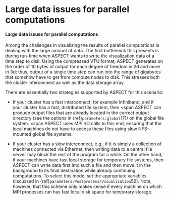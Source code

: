# Large data issues for parallel computations

#### Large data issues for parallel computations

Among the challenges in visualizing the results of parallel computations is
dealing with the large amount of data. The first bottleneck this presents is
during run-time when ASPECT wants to write the
visualization data of a time step to disk. Using the compressed VTU format,
ASPECT generates on the order of 10 bytes of
output for each degree of freedom in 2d and more in 3d; thus, output of a
single time step can run into the range of gigabytes that somehow have to get
from compute nodes to disk. This stresses both the cluster interconnect as
well as the data storage array.

There are essentially two strategies supported by 
ASPECT for this scenario:

-   If your cluster has a fast interconnect, for example Infiniband, and if
    your cluster has a fast, distributed file system, then <span
    ASPECT can produce output files that are already
    located in the correct output directory (see the options in
    {ref}`parameters:global`17]) on the global file system. <span
    ASPECT uses MPI I/O calls to this end, ensuring
    that the local machines do not have to access these files using slow
    NFS-mounted global file systems.

-   If your cluster has a slow interconnect, e.g., if it is simply a
    collection of machines connected via Ethernet, then writing data to a
    central file server may block the rest of the program for a while. On the
    other hand, if your machines have fast local storage for temporary file
    systems, then ASPECT can write data first
    into such a file and then move it in the background to its final
    destination while already continuing computations. To select this mode,
    set the appropriate variables discussed in
    {ref}`parameters:Postprocess/Visualization`52]. Note,
    however, that this scheme only makes sense if every machine on which MPI
    processes run has fast local disk space for temporary storage.

<div class="center">

</div>
